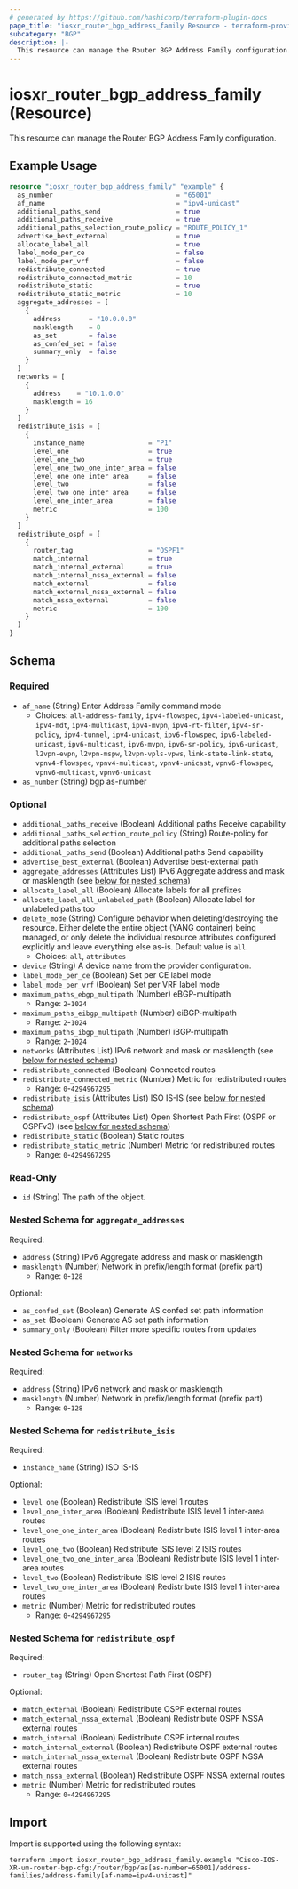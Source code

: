 ```yaml
---
# generated by https://github.com/hashicorp/terraform-plugin-docs
page_title: "iosxr_router_bgp_address_family Resource - terraform-provider-iosxr"
subcategory: "BGP"
description: |-
  This resource can manage the Router BGP Address Family configuration.
---
```


# iosxr_router_bgp_address_family (Resource)

This resource can manage the Router BGP Address Family configuration.

## Example Usage

```terraform
resource "iosxr_router_bgp_address_family" "example" {
  as_number                               = "65001"
  af_name                                 = "ipv4-unicast"
  additional_paths_send                   = true
  additional_paths_receive                = true
  additional_paths_selection_route_policy = "ROUTE_POLICY_1"
  advertise_best_external                 = true
  allocate_label_all                      = true
  label_mode_per_ce                       = false
  label_mode_per_vrf                      = false
  redistribute_connected                  = true
  redistribute_connected_metric           = 10
  redistribute_static                     = true
  redistribute_static_metric              = 10
  aggregate_addresses = [
    {
      address       = "10.0.0.0"
      masklength    = 8
      as_set        = false
      as_confed_set = false
      summary_only  = false
    }
  ]
  networks = [
    {
      address    = "10.1.0.0"
      masklength = 16
    }
  ]
  redistribute_isis = [
    {
      instance_name                = "P1"
      level_one                    = true
      level_one_two                = true
      level_one_two_one_inter_area = false
      level_one_one_inter_area     = false
      level_two                    = false
      level_two_one_inter_area     = false
      level_one_inter_area         = false
      metric                       = 100
    }
  ]
  redistribute_ospf = [
    {
      router_tag                   = "OSPF1"
      match_internal               = true
      match_internal_external      = true
      match_internal_nssa_external = false
      match_external               = false
      match_external_nssa_external = false
      match_nssa_external          = false
      metric                       = 100
    }
  ]
}
```

<!-- schema generated by tfplugindocs -->
## Schema

### Required

- `af_name` (String) Enter Address Family command mode
  - Choices: `all-address-family`, `ipv4-flowspec`, `ipv4-labeled-unicast`, `ipv4-mdt`, `ipv4-multicast`, `ipv4-mvpn`, `ipv4-rt-filter`, `ipv4-sr-policy`, `ipv4-tunnel`, `ipv4-unicast`, `ipv6-flowspec`, `ipv6-labeled-unicast`, `ipv6-multicast`, `ipv6-mvpn`, `ipv6-sr-policy`, `ipv6-unicast`, `l2vpn-evpn`, `l2vpn-mspw`, `l2vpn-vpls-vpws`, `link-state-link-state`, `vpnv4-flowspec`, `vpnv4-multicast`, `vpnv4-unicast`, `vpnv6-flowspec`, `vpnv6-multicast`, `vpnv6-unicast`
- `as_number` (String) bgp as-number

### Optional

- `additional_paths_receive` (Boolean) Additional paths Receive capability
- `additional_paths_selection_route_policy` (String) Route-policy for additional paths selection
- `additional_paths_send` (Boolean) Additional paths Send capability
- `advertise_best_external` (Boolean) Advertise best-external path
- `aggregate_addresses` (Attributes List) IPv6 Aggregate address and mask or masklength (see [below for nested schema](#nestedatt--aggregate_addresses))
- `allocate_label_all` (Boolean) Allocate labels for all prefixes
- `allocate_label_all_unlabeled_path` (Boolean) Allocate label for unlabeled paths too
- `delete_mode` (String) Configure behavior when deleting/destroying the resource. Either delete the entire object (YANG container) being managed, or only delete the individual resource attributes configured explicitly and leave everything else as-is. Default value is `all`.
  - Choices: `all`, `attributes`
- `device` (String) A device name from the provider configuration.
- `label_mode_per_ce` (Boolean) Set per CE label mode
- `label_mode_per_vrf` (Boolean) Set per VRF label mode
- `maximum_paths_ebgp_multipath` (Number) eBGP-multipath
  - Range: `2`-`1024`
- `maximum_paths_eibgp_multipath` (Number) eiBGP-multipath
  - Range: `2`-`1024`
- `maximum_paths_ibgp_multipath` (Number) iBGP-multipath
  - Range: `2`-`1024`
- `networks` (Attributes List) IPv6 network and mask or masklength (see [below for nested schema](#nestedatt--networks))
- `redistribute_connected` (Boolean) Connected routes
- `redistribute_connected_metric` (Number) Metric for redistributed routes
  - Range: `0`-`4294967295`
- `redistribute_isis` (Attributes List) ISO IS-IS (see [below for nested schema](#nestedatt--redistribute_isis))
- `redistribute_ospf` (Attributes List) Open Shortest Path First (OSPF or OSPFv3) (see [below for nested schema](#nestedatt--redistribute_ospf))
- `redistribute_static` (Boolean) Static routes
- `redistribute_static_metric` (Number) Metric for redistributed routes
  - Range: `0`-`4294967295`

### Read-Only

- `id` (String) The path of the object.

<a id="nestedatt--aggregate_addresses"></a>
### Nested Schema for `aggregate_addresses`

Required:

- `address` (String) IPv6 Aggregate address and mask or masklength
- `masklength` (Number) Network in prefix/length format (prefix part)
  - Range: `0`-`128`

Optional:

- `as_confed_set` (Boolean) Generate AS confed set path information
- `as_set` (Boolean) Generate AS set path information
- `summary_only` (Boolean) Filter more specific routes from updates


<a id="nestedatt--networks"></a>
### Nested Schema for `networks`

Required:

- `address` (String) IPv6 network and mask or masklength
- `masklength` (Number) Network in prefix/length format (prefix part)
  - Range: `0`-`128`


<a id="nestedatt--redistribute_isis"></a>
### Nested Schema for `redistribute_isis`

Required:

- `instance_name` (String) ISO IS-IS

Optional:

- `level_one` (Boolean) Redistribute ISIS level 1 routes
- `level_one_inter_area` (Boolean) Redistribute ISIS level 1 inter-area routes
- `level_one_one_inter_area` (Boolean) Redistribute ISIS level 1 inter-area routes
- `level_one_two` (Boolean) Redistribute ISIS level 2 ISIS routes
- `level_one_two_one_inter_area` (Boolean) Redistribute ISIS level 1 inter-area routes
- `level_two` (Boolean) Redistribute ISIS level 2 ISIS routes
- `level_two_one_inter_area` (Boolean) Redistribute ISIS level 1 inter-area routes
- `metric` (Number) Metric for redistributed routes
  - Range: `0`-`4294967295`


<a id="nestedatt--redistribute_ospf"></a>
### Nested Schema for `redistribute_ospf`

Required:

- `router_tag` (String) Open Shortest Path First (OSPF)

Optional:

- `match_external` (Boolean) Redistribute OSPF external routes
- `match_external_nssa_external` (Boolean) Redistribute OSPF NSSA external routes
- `match_internal` (Boolean) Redistribute OSPF internal routes
- `match_internal_external` (Boolean) Redistribute OSPF external routes
- `match_internal_nssa_external` (Boolean) Redistribute OSPF NSSA external routes
- `match_nssa_external` (Boolean) Redistribute OSPF NSSA external routes
- `metric` (Number) Metric for redistributed routes
  - Range: `0`-`4294967295`

## Import

Import is supported using the following syntax:

```shell
terraform import iosxr_router_bgp_address_family.example "Cisco-IOS-XR-um-router-bgp-cfg:/router/bgp/as[as-number=65001]/address-families/address-family[af-name=ipv4-unicast]"
```
